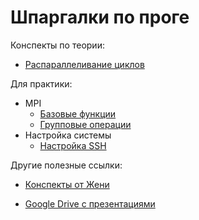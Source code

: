 # Шпаргалки по проге

Конспекты по теории:
- [Распараллеливание циклов](Theory/loops.md)


Для практики:
- MPI
	- [Базовые функции](MPI/base.md)
	- [Групповые операции](MPI/group.md)
- Настройка системы
	- [Настройка SSH](SystemCfg/ssh.md)

Другие полезные ссылки:

- [Конспекты от Жени](ConspectsByEugene)

- [Google Drive с презентациями](https://docs.google.com/document/d/1JR7anolLeG0t-okacf0eqbd7Hr-6YVt6qKIhKLAxTAk/edit)

